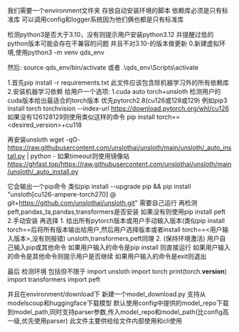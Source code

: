 我们需要一个environment文件夹
存放自动安装环境的脚本
依赖库必须是只有标准库
可以调用config和logger系统因为他们俩也都是只有标准库

检测python3是否大于3.10，没有则提示用户安装python3.12
并提醒过低的python版本可能会存在不兼容的问题
并且不对3.10-的版本做更新
0.新建虚拟环境,使用python3 -m venv qds_env

然后:
source qds_env/bin/activate
或者
.\qds_env\Scripts\activate

1.首先pip install -r requirements.txt
此文件应该包含除机器学习外的所有依赖库
2.安装机器学习依赖
给用户一个选项:
1.cuda auto torch+unsloth
检测用户的cuda版本给出最适合的torch版本
优先pytorch2.8(cu126或128或129)
例如pip3 install torch torchvision --index-url https://download.pytorch.org/whl/cu126
如果没有126128129则使用类似这样的命令
pip install torch==<desired_version>+cu118

再安装unsloth
wget -qO- https://raw.githubusercontent.com/unslothai/unsloth/main/unsloth/_auto_install.py | python -
如果timeout则使用镜像站
https://ghfast.top/https://raw.githubusercontent.com/unslothai/unsloth/main/unsloth/_auto_install.py

它会输出一个pip命令
类似pip install --upgrade pip && pip install "unsloth[cu126-ampere-torch270] @ git+https://github.com/unslothai/unsloth.git"
需要自己运行
再检测peft,pandas_ta,pandas,transformers是否安装
如果没有则使用pip install peft
2.手动安装
再选择
1.
给出所有pytorch版本或用户手动输入版本(类似pip install torch==后将所有版本输出给用户,然后用户选择版本或者install torch==<用户输入版本>,没有则报错)
unsloth,transformers,peft同理
2.
(保持环境激活)
用户自己输入pip或其他命令
如果用户输入的命令是pip install 则直接运行
如果用户输入的命令是其他命令则提示用户是否继续
如果用户输入的命令是exit则退出

最后
检测环境
包括但不限于
import unsloth
import torch
print(torch.__version__)
import transformers
import peft

并且在environment/download下
新建一个model_download.py
支持从modelscoup和huggingface下载模型
默认使用config中提供的model_repo下载到model_path,同时支持parser参数,传入model_repo和model_path(比config高一级,优先使用parser)
此文件主要供给给文件内部使用和cli使用